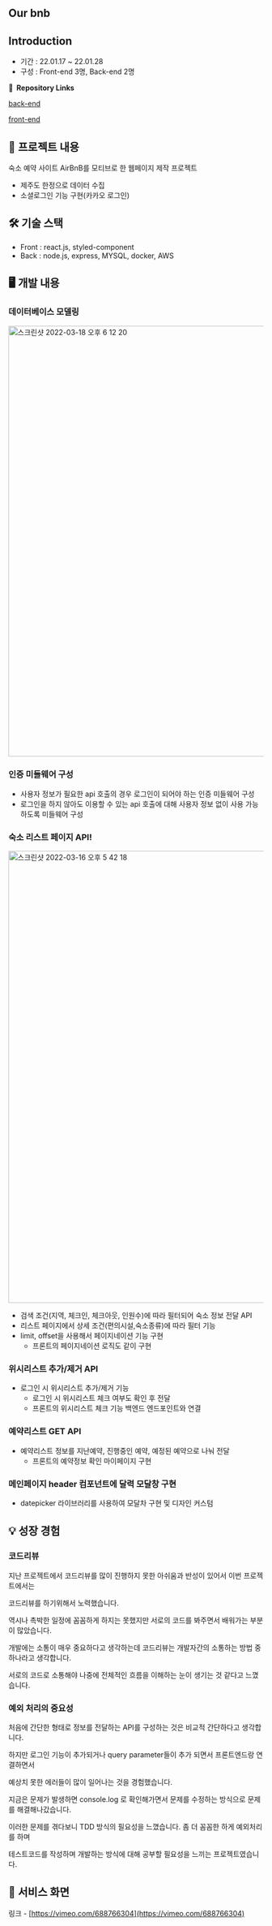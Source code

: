 ## Our bnb

## Introduction

- 기간 : 22.01.17 ~ 22.01.28
- 구성 : Front-end 3명, Back-end 2명

**🔗  Repository Links**

[back-end](https://github.com/goomg93/fullstack3-2nd-OurBnb-backend)

[front-end](https://github.com/goomg93/fullstack3-2nd-OurBnb-frontend)


## 📜 프로젝트 내용

숙소 예약 사이트 AirBnB를 모티브로 한 웹페이지 제작 프로젝트

- 제주도 한정으로 데이터 수집
- 소셜로그인 기능 구현(카카오 로그인)

## 🛠 기술 스택

- Front : react.js, styled-component
- Back : node.js, express, MYSQL, docker, AWS

## 🖥 개발 내용

### 데이터베이스 모델링

<img width="849" alt="스크린샷 2022-03-18 오후 6 12 20" src="https://user-images.githubusercontent.com/90296791/158974283-c512e5ba-1899-4856-8a8c-e655a4f7fce8.png">


### 인증 미들웨어 구성

- 사용자 정보가 필요한 api 호출의 경우 로그인이 되어야 하는 인증 미들웨어 구성
- 로그인을 하지 않아도 이용할 수 있는 api 호출에 대해 사용자 정보 없이 사용 가능하도록 미들웨어 구성

### 숙소 리스트 페이지 API!

<img width="891" alt="스크린샷 2022-03-16 오후 5 42 18" src="https://user-images.githubusercontent.com/90296791/158974605-d1029cf0-22ee-487a-9687-0bf5cb7ec6cf.png">

- 검색 조건(지역, 체크인, 체크아웃, 인원수)에 따라 필터되어 숙소 정보 전달 API
- 리스트 페이지에서 상세 조건(편의시설,숙소종류)에 따라 필터 기능
- limit, offset을 사용해서 페이지네이션 기능 구현
    - 프론트의 페이지네이션 로직도 같이 구현

### 위시리스트 추가/제거 API

- 로그인 시 위시리스트 추가/제거 기능
    - 로그인 시 위시리스트 체크 여부도 확인 후 전달
    - 프론트의 위시리스트 체크 기능 백엔드 엔드포인트와 연결

### 예약리스트 GET API

- 예약리스트 정보를 지난예약, 진행중인 예약, 예정된 예약으로 나눠 전달
    - 프론트의 예약정보 확인 마이페이지 구현

### 메인페이지 header 컴포넌트에 달력 모달창 구현

- datepicker 라이브러리를 사용하여 모달차 구현 및 디자인 커스텀

## 💡 성장 경험

### 코드리뷰

지난 프로젝트에서 코드리뷰를 많이 진행하지 못한 아쉬움과 반성이 있어서 이번 프로젝트에서는

코드리뷰를 하기위해서 노력했습니다.

역시나 촉박한 일정에 꼼꼼하게 하지는 못했지만 서로의 코드를 봐주면서 배워가는 부분이 많았습니다.

개발에는 소통이 매우 중요하다고 생각하는데 코드리뷰는 개발자간의 소통하는 방법 중 하나라고 생각합니다.

서로의 코드로 소통해야 나중에 전체적인 흐름을 이해하는 눈이 생기는 것 같다고 느꼈습니다.

### 예외 처리의 중요성

처음에 간단한 형태로 정보를 전달하는 API를 구성하는 것은 비교적 간단하다고 생각합니다.

하지만 로그인 기능이 추가되거나 query parameter들이 추가 되면서 프론트엔드랑 연결하면서

예상치 못한 에러들이 많이 일어나는 것을 경험했습니다.

지금은 문제가 발생하면 console.log 로 확인해가면서 문제를 수정하는 방식으로 문제를 해결해나갔습니다.

이러한 문제를 겪다보니 TDD 방식의 필요성을 느꼈습니다. 좀 더 꼼꼼한 하게 예외처리를 하며

테스트코드를 작성하며 개발하는 방식에 대해 공부할 필요성을 느끼는 프로젝트였습니다.

## 👀 서비스 화면

링크 - [https://vimeo.com/688766304](https://vimeo.com/688766304)

